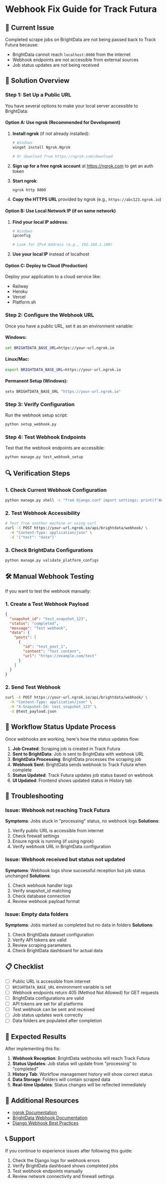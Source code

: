 # Webhook Fix Guide for Track Futura

## 🚨 Current Issue
Completed scrape jobs on BrightData are not being passed back to Track Futura because:
- BrightData cannot reach `localhost:8000` from the internet
- Webhook endpoints are not accessible from external sources
- Job status updates are not being received

## 🔧 Solution Overview

### Step 1: Set Up a Public URL

You have several options to make your local server accessible to BrightData:

#### Option A: Use ngrok (Recommended for Development)

1. **Install ngrok** (if not already installed):
   ```bash
   # Windows
   winget install Ngrok.Ngrok
   
   # Or download from https://ngrok.com/download
   ```

2. **Sign up for a free ngrok account** at https://ngrok.com to get an auth token

3. **Start ngrok**:
   ```bash
   ngrok http 8000
   ```

4. **Copy the HTTPS URL** provided by ngrok (e.g., `https://abc123.ngrok.io`)

#### Option B: Use Local Network IP (if on same network)

1. **Find your local IP address**:
   ```bash
   # Windows
   ipconfig
   
   # Look for IPv4 Address (e.g., 192.168.1.100)
   ```

2. **Use your local IP** instead of localhost

#### Option C: Deploy to Cloud (Production)

Deploy your application to a cloud service like:
- Railway
- Heroku
- Vercel
- Platform.sh

### Step 2: Configure the Webhook URL

Once you have a public URL, set it as an environment variable:

#### Windows:
```cmd
set BRIGHTDATA_BASE_URL=https://your-url.ngrok.io
```

#### Linux/Mac:
```bash
export BRIGHTDATA_BASE_URL=https://your-url.ngrok.io
```

#### Permanent Setup (Windows):
```cmd
setx BRIGHTDATA_BASE_URL "https://your-url.ngrok.io"
```

### Step 3: Verify Configuration

Run the webhook setup script:
```bash
python setup_webhook.py
```

### Step 4: Test Webhook Endpoints

Test that the webhook endpoints are accessible:
```bash
python manage.py test_webhook_setup
```

## 🔍 Verification Steps

### 1. Check Current Webhook Configuration
```bash
python manage.py shell -c "from django.conf import settings; print(f'Webhook URL: {settings.BRIGHTDATA_BASE_URL}/api/brightdata/webhook/')"
```

### 2. Test Webhook Accessibility
```bash
# Test from another machine or using curl
curl -X POST https://your-url.ngrok.io/api/brightdata/webhook/ \
  -H "Content-Type: application/json" \
  -d '{"test": "data"}'
```

### 3. Check BrightData Configurations
```bash
python manage.py validate_platform_configs
```

## 🛠️ Manual Webhook Testing

If you want to test the webhook manually:

### 1. Create a Test Webhook Payload
```json
{
  "snapshot_id": "test_snapshot_123",
  "status": "completed",
  "message": "Test webhook",
  "data": {
    "posts": [
      {
        "id": "test_post_1",
        "content": "Test content",
        "url": "https://example.com/test"
      }
    ]
  }
}
```

### 2. Send Test Webhook
```bash
curl -X POST https://your-url.ngrok.io/api/brightdata/webhook/ \
  -H "Content-Type: application/json" \
  -H "X-Snapshot-Id: test_snapshot_123" \
  -d @test_payload.json
```

## 🔄 Workflow Status Update Process

Once webhooks are working, here's how the status updates flow:

1. **Job Created**: Scraping job is created in Track Futura
2. **Sent to BrightData**: Job is sent to BrightData with webhook URL
3. **BrightData Processing**: BrightData processes the scraping job
4. **Webhook Sent**: BrightData sends webhook to Track Futura when complete
5. **Status Updated**: Track Futura updates job status based on webhook
6. **UI Updated**: Frontend shows updated status in History tab

## 🚨 Troubleshooting

### Issue: Webhook not reaching Track Futura
**Symptoms**: Jobs stuck in "processing" status, no webhook logs
**Solutions**:
1. Verify public URL is accessible from internet
2. Check firewall settings
3. Ensure ngrok is running (if using ngrok)
4. Verify webhook URL in BrightData configuration

### Issue: Webhook received but status not updated
**Symptoms**: Webhook logs show successful reception but job status unchanged
**Solutions**:
1. Check webhook handler logs
2. Verify snapshot_id matching
3. Check database connection
4. Review webhook payload format

### Issue: Empty data folders
**Symptoms**: Jobs marked as completed but no data in folders
**Solutions**:
1. Check BrightData dataset configuration
2. Verify API tokens are valid
3. Review scraping parameters
4. Check BrightData dashboard for actual data

## 📋 Checklist

- [ ] Public URL is accessible from internet
- [ ] `BRIGHTDATA_BASE_URL` environment variable is set
- [ ] Webhook endpoints return 405 (Method Not Allowed) for GET requests
- [ ] BrightData configurations are valid
- [ ] API tokens are set for all platforms
- [ ] Test webhook can be sent and received
- [ ] Job status updates work correctly
- [ ] Data folders are populated after completion

## 🎯 Expected Results

After implementing this fix:

1. **Webhook Reception**: BrightData webhooks will reach Track Futura
2. **Status Updates**: Job status will update from "processing" to "completed"
3. **History Tab**: Workflow management history will show correct status
4. **Data Storage**: Folders will contain scraped data
5. **Real-time Updates**: Status changes will be reflected immediately

## 🔗 Additional Resources

- [ngrok Documentation](https://ngrok.com/docs)
- [BrightData Webhook Documentation](https://brightdata.com/docs)
- [Django Webhook Best Practices](https://docs.djangoproject.com/en/stable/topics/http/views/)

## 📞 Support

If you continue to experience issues after following this guide:

1. Check the Django logs for webhook errors
2. Verify BrightData dashboard shows completed jobs
3. Test webhook endpoints manually
4. Review network connectivity and firewall settings 